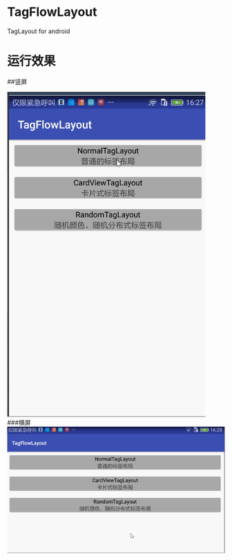 # TagFlowLayout
TagLayout for android

# 运行效果

##竖屏

![image](https://github.com/SeachForLife/TagFlowLayout/raw/master/GIF/taglayout.gif )</br>
###横屏
![image](https://github.com/SeachForLife/TagFlowLayout/raw/master/GIF/taglayout_h.gif)</br>

